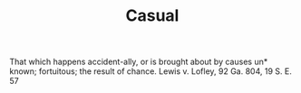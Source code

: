---
title: Casual
letter: C
permalink: "/definitions/bld-casual.html"
body: That which happens accident-ally, or is brought about by causes un* known; fortuitous;
  the result of chance. Lewis v. Lofley, 92 Ga. 804, 19 S. E. 57
published_at: '2018-07-07'
source: Black's Law Dictionary 2nd Ed (1910)
layout: post
---